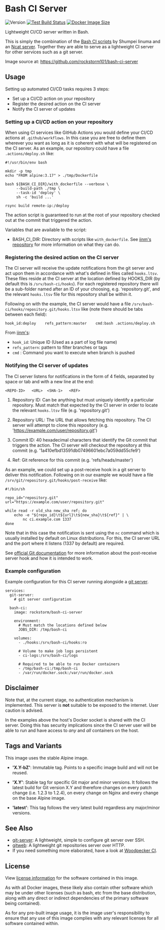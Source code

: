# Bash CI Server
![Version][b3]
[![Test Build Status][b1]][bl]
[![Docker Image Size][b2]][bl]

Lightweight CI/CD server written in Bash.

This is simply the combination of the [Bash CI scripts][1] by Shumpei
Iinuma and an [Ncat server][2]. Together they are able to serve as a
lightweight CI server for other services such as a git server.

Image source at: https://github.com/rockstorm101/bash-ci-server

[1]: https://github.com/iinm/bash-ci
[2]: https://nmap.org/ncat/guide/index.html


## Usage

Setting up automated CI/CD tasks requires 3 steps:

 * Set up a CI/CD action on your repository
 * Register the desired action on the CI server
 * Notify the CI server of updates


### Setting up a CI/CD action on your repository

When using CI services like GitHub Actions you would define your CI/CD
actions at `.github/workflows`. In this case you are free to define
them wherever you want as long as it is coherent with what will be
registered on the CI server. As an example, our repository could have
a file `.actions/deploy.sh` like:

```
#!/usr/bin/env bash

mkdir -p tmp
echo "FROM alpine:3.17" > ./tmp/Dockerfile

bash ${BASH_CI_DIR}/with_dockerfile --verbose \
     --build-path ./tmp \
     --task-id 'deploy' \
     sh -c 'build ...'

rsync build remote-ip:/deploy
```

The action script is guaranteed to run at the root of your repository
checked out at the commit that triggered the action.

Variables that are available to the script:

 * BASH_CI_DIR: Directory with scripts like `with_dockerfile`. See
   [iinm's repository][1] for more information on what they can do.


### Registering the desired action on the CI server

The CI server will receive the update notifications from the git
server and act upon them in accordance with what's defined in files
called `hooks.ltsv`. These files reside at the CI server at the
location defined by HOOKS_DIR (by default this is
`/srv/bash-ci/hooks`). For each registered repository there will be a
sub-folder named after an ID of your choosing, e.g. 'repository.git',
and the relevant `hooks.ltsv` file for this repository shall be within
it.

Following on with the example, the CI server would have a file
`/srv/bash-ci/hooks/repository.git/hooks.ltsv` like (note there should
be tabs between each field):

```
hook_id:deploy    refs_pattern:master    cmd:bash .actions/deploy.sh
```

From [iinm's][3]:

 * `hook_id`: Unique ID (Used as a part of log file name)
 * `refs_pattern`: pattern to filter branches or tags
 * `cmd` : Command you want to execute when branch is pushed

[3]: https://github.com/iinm/bash-ci#git


### Notifying the CI server of updates

The CI server listens for notifications in the form of 4 fields,
separated by space or tab and with a new line at the end:

```
<REPO-ID>   <URL>  <SHA-1>   <REF>
```

 1. Repository ID: Can be anything but must uniquely identify a
    particular repository. Must match that expected by the CI server
    in order to locate the relevant `hooks.ltsv` file
    (e.g. 'repository.git')

 2. Repository URL: The URL that allows fetching this repository. The
    CI server will attempt to clone this repository
    (e.g. 'https://example.com/user/repository.git')

 3. Commit ID: 40 hexadecimal characters that identify the Git commit
    that triggers the action. The CI server will checkout the
    repository at this commit
    (e.g. '1a410efbd13591db07496601ebc7a059dd55cfe9')

 4. Ref: Git reference for this commit (e.g. 'refs/heads/master')


As an example, we could set up a post-receive hook in a git server to
deliver this notification. Following on in our example we would have a
file `/srv/git/repository.git/hooks/post-receive` like:

```
#!/bin/sh

repo_id="repository.git"
url="https://example.com/user/repository.git"

while read -r old_sha new_sha ref; do
    echo -e "${repo_id}\t${url}\t${new_sha}\t${ref}" | \
        nc ci.example.com 1337
done
```

Note that in this case the notification is sent using the `nc` command
which is usually installed by default on Linux distributions. For
this, the CI server URL and the port where it listens (1337 by
default) are required.

See [official Git documentation][4] for more information about the
post-receive server hook and how it is intended to work.

[4]: https://git-scm.com/book/en/v2/Customizing-Git-Git-Hooks


### Example configuration

Example configuration for this CI server running alongside a [git
server][5].

```
services:
  git-server:
    # git server configuration

  bash-ci:
    image: rockstorm/bash-ci-server

    environment:
      # Must match the locations defined below
      JOBS_DIR: /tmp/bash-ci

    volumes:
      - ./hooks:/srv/bash-ci/hooks:ro

      # Volume to make job logs persistent
      - ci-logs:/srv/bash-ci/logs

      # Required to be able to run Docker containers
      - /tmp/bash-ci:/tmp/bash-ci
      - /var/run/docker.sock:/var/run/docker.sock
```


## Disclaimer

Note that, at the current stage, no authentication mechanism is
implemented. This server is **not** suitable to be exposed to the
internet. User caution is advised.

In the examples above the host's Docker socket is shared with the CI
server. Doing this has security implications since the CI server user
will be able to run and have access to _any_ and _all_ containers on
the host.


## Tags and Variants

This image uses the stable Alpine image.

 - **'X.Y-bZ'**: Immutable tag. Points to a specific image build and will
   not be reused.

 - **'X.Y'**: Stable tag for specific Git major and minor versions. It
   follows the latest build for Git version X.Y and therefore changes
   on every patch change (i.e. 1.2.3 to 1.2.4), on every change on
   Nginx and every change on the base Alpine image.

 - **'latest'**: This tag follows the very latest build regardless any
   major/minor versions.


## See Also

 * [git-server][5]: A lightweight, simple to configure git server
   over SSH.
 * [gitweb][6]: A lightweight git repositories server over HTTP.
 * If you need something more elaborated, have a look at [Woodpecker
   CI][7].

[5]: https://github.com/rockstorm101/git-server-docker
[6]: https://github.com/rockstorm101/gitweb-docker
[7]: https://woodpecker-ci.org/

## License

View [license information][8] for the software contained in this
image.

As with all Docker images, these likely also contain other software
which may be under other licenses (such as bash, etc from the base
distribution, along with any direct or indirect dependencies of the
primary software being contained).

As for any pre-built image usage, it is the image user's
responsibility to ensure that any use of this image complies with any
relevant licenses for all software contained within.

[8]: https://github.com/rockstorm101/bash-ci-server/blob/master/LICENSE


[b3]: https://img.shields.io/github/v/release/rockstorm101/bash-ci-server?include_prereleases&label=version
[b1]: https://img.shields.io/github/actions/workflow/status/rockstorm101/bash-ci-server/test-build.yml?branch=master
[b2]: https://img.shields.io/docker/image-size/rockstorm/bash-ci-server?logo=docker
[bl]: https://hub.docker.com/r/rockstorm/bash-ci-server
